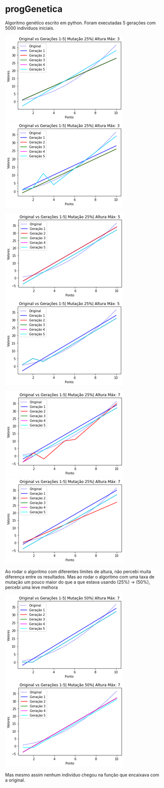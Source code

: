 # progGenetica
Algoritmo genético escrito em python.
Foram executadas 5 gerações com 5000 indivíduos iniciais.

![](images/run3.png)
![](images/run4.png)

![](images/run1.png)
![](images/run2.png)

![](images/run5.png)
![](images/run6.png)

Ao rodar o algoritmo com diferentes limites de altura, não percebi muita diferença entre os resultados.
Mas ao rodar o algoritmo com uma taxa de mutação um pouco maior do que a que estava usando (25%) -> (50%), percebi uma leve melhora

![](images/run7.png)
![](images/run8.png)

Mas mesmo assim nenhum indivíduo chegou na função que encaixava com a original.
